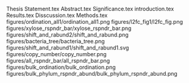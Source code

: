 Thesis Statement.tex
Abstract.tex
Significance.tex
introduction.tex
Results.tex
Disscussion.tex
Methods.tex
figures/ordination_all1/ordination_all1.png
figures/l2fc_fig1/l2fc_fig.png
figures/xylose_rspndr_bar/xylose_rspndr_bar.png
figures/shift_and_rabund2/shift_and_rabund.png
figures/bacteria_tree/bacteria_tree.png
figures/shift_and_rabund1/shift_and_rabund1.svg
figures/copy_number/copy_number.png
figures/all_rspndr_bar/all_rspndr_bar.png
figures/bulk_ordination/bulk_ordination.png
figures/bulk_phylum_rspndr_abund/bulk_phylum_rspndr_abund.png